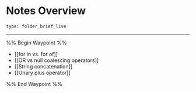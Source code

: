 # Notes Overview
 
```ccard
type: folder_brief_live
```
 
---

%% Begin Waypoint %%
- [[for in vs. for of]]
- [[OR vs null coalescing operators]]
- [[String concatenation]]
- [[Unary plus operator]]

%% End Waypoint %%